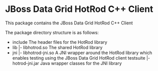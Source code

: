 # JBoss Data Grid HotRod C++ Client

This package contains the JBoss Data Grid HotRod C++ Client

The package directory structure is as follows:

- include                 The header files for the HotRod library
- lib 
   |- libhotrod.so        The shared HotRod library
- jni
   |- libhotrod-jni.so    A JNI wrapper around the HotRod library which enables testing using the JBoss Data Grid HotRod client testsuite
   |- hotrod-jni.jar      Java wrapper classes for the JNI library

